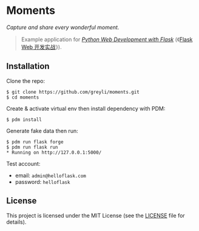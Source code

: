 # Moments

*Capture and share every wonderful moment.*

> Example application for *[Python Web Development with Flask](https://helloflask.com/en/book/1)* (《[Flask Web 开发实战](https://helloflask.com/book/4)》).

<!-- Demo: http://moments.helloflask.com

![Screenshot](https://helloflask.com/screenshots/moments.png) -->

## Installation

Clone the repo:

```
$ git clone https://github.com/greyli/moments.git
$ cd moments
```

Create & activate virtual env then install dependency with PDM:

```
$ pdm install
```

Generate fake data then run:

```
$ pdm run flask forge
$ pdm run flask run
* Running on http://127.0.0.1:5000/
```

Test account:

* email: `admin@helloflask.com`
* password: `helloflask`

## License

This project is licensed under the MIT License (see the
[LICENSE](LICENSE) file for details).
